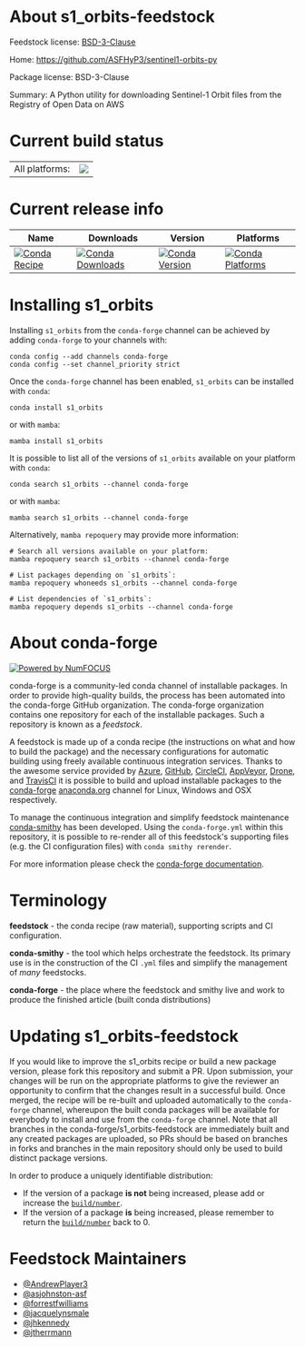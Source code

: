 About s1_orbits-feedstock
=========================

Feedstock license: [BSD-3-Clause](https://github.com/conda-forge/s1_orbits-feedstock/blob/main/LICENSE.txt)

Home: https://github.com/ASFHyP3/sentinel1-orbits-py

Package license: BSD-3-Clause

Summary: A Python utility for downloading Sentinel-1 Orbit files from the Registry of Open Data on AWS

Current build status
====================


<table><tr><td>All platforms:</td>
    <td>
      <a href="https://dev.azure.com/conda-forge/feedstock-builds/_build/latest?definitionId=23086&branchName=main">
        <img src="https://dev.azure.com/conda-forge/feedstock-builds/_apis/build/status/s1_orbits-feedstock?branchName=main">
      </a>
    </td>
  </tr>
</table>

Current release info
====================

| Name | Downloads | Version | Platforms |
| --- | --- | --- | --- |
| [![Conda Recipe](https://img.shields.io/badge/recipe-s1_orbits-green.svg)](https://anaconda.org/conda-forge/s1_orbits) | [![Conda Downloads](https://img.shields.io/conda/dn/conda-forge/s1_orbits.svg)](https://anaconda.org/conda-forge/s1_orbits) | [![Conda Version](https://img.shields.io/conda/vn/conda-forge/s1_orbits.svg)](https://anaconda.org/conda-forge/s1_orbits) | [![Conda Platforms](https://img.shields.io/conda/pn/conda-forge/s1_orbits.svg)](https://anaconda.org/conda-forge/s1_orbits) |

Installing s1_orbits
====================

Installing `s1_orbits` from the `conda-forge` channel can be achieved by adding `conda-forge` to your channels with:

```
conda config --add channels conda-forge
conda config --set channel_priority strict
```

Once the `conda-forge` channel has been enabled, `s1_orbits` can be installed with `conda`:

```
conda install s1_orbits
```

or with `mamba`:

```
mamba install s1_orbits
```

It is possible to list all of the versions of `s1_orbits` available on your platform with `conda`:

```
conda search s1_orbits --channel conda-forge
```

or with `mamba`:

```
mamba search s1_orbits --channel conda-forge
```

Alternatively, `mamba repoquery` may provide more information:

```
# Search all versions available on your platform:
mamba repoquery search s1_orbits --channel conda-forge

# List packages depending on `s1_orbits`:
mamba repoquery whoneeds s1_orbits --channel conda-forge

# List dependencies of `s1_orbits`:
mamba repoquery depends s1_orbits --channel conda-forge
```


About conda-forge
=================

[![Powered by
NumFOCUS](https://img.shields.io/badge/powered%20by-NumFOCUS-orange.svg?style=flat&colorA=E1523D&colorB=007D8A)](https://numfocus.org)

conda-forge is a community-led conda channel of installable packages.
In order to provide high-quality builds, the process has been automated into the
conda-forge GitHub organization. The conda-forge organization contains one repository
for each of the installable packages. Such a repository is known as a *feedstock*.

A feedstock is made up of a conda recipe (the instructions on what and how to build
the package) and the necessary configurations for automatic building using freely
available continuous integration services. Thanks to the awesome service provided by
[Azure](https://azure.microsoft.com/en-us/services/devops/), [GitHub](https://github.com/),
[CircleCI](https://circleci.com/), [AppVeyor](https://www.appveyor.com/),
[Drone](https://cloud.drone.io/welcome), and [TravisCI](https://travis-ci.com/)
it is possible to build and upload installable packages to the
[conda-forge](https://anaconda.org/conda-forge) [anaconda.org](https://anaconda.org/)
channel for Linux, Windows and OSX respectively.

To manage the continuous integration and simplify feedstock maintenance
[conda-smithy](https://github.com/conda-forge/conda-smithy) has been developed.
Using the ``conda-forge.yml`` within this repository, it is possible to re-render all of
this feedstock's supporting files (e.g. the CI configuration files) with ``conda smithy rerender``.

For more information please check the [conda-forge documentation](https://conda-forge.org/docs/).

Terminology
===========

**feedstock** - the conda recipe (raw material), supporting scripts and CI configuration.

**conda-smithy** - the tool which helps orchestrate the feedstock.
                   Its primary use is in the construction of the CI ``.yml`` files
                   and simplify the management of *many* feedstocks.

**conda-forge** - the place where the feedstock and smithy live and work to
                  produce the finished article (built conda distributions)


Updating s1_orbits-feedstock
============================

If you would like to improve the s1_orbits recipe or build a new
package version, please fork this repository and submit a PR. Upon submission,
your changes will be run on the appropriate platforms to give the reviewer an
opportunity to confirm that the changes result in a successful build. Once
merged, the recipe will be re-built and uploaded automatically to the
`conda-forge` channel, whereupon the built conda packages will be available for
everybody to install and use from the `conda-forge` channel.
Note that all branches in the conda-forge/s1_orbits-feedstock are
immediately built and any created packages are uploaded, so PRs should be based
on branches in forks and branches in the main repository should only be used to
build distinct package versions.

In order to produce a uniquely identifiable distribution:
 * If the version of a package **is not** being increased, please add or increase
   the [``build/number``](https://docs.conda.io/projects/conda-build/en/latest/resources/define-metadata.html#build-number-and-string).
 * If the version of a package **is** being increased, please remember to return
   the [``build/number``](https://docs.conda.io/projects/conda-build/en/latest/resources/define-metadata.html#build-number-and-string)
   back to 0.

Feedstock Maintainers
=====================

* [@AndrewPlayer3](https://github.com/AndrewPlayer3/)
* [@asjohnston-asf](https://github.com/asjohnston-asf/)
* [@forrestfwilliams](https://github.com/forrestfwilliams/)
* [@jacquelynsmale](https://github.com/jacquelynsmale/)
* [@jhkennedy](https://github.com/jhkennedy/)
* [@jtherrmann](https://github.com/jtherrmann/)


